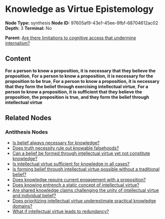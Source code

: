 # Knowledge as Virtue Epistemology

**Node Type:** synthesis
**Node ID:** 97605af9-43e1-45ee-9fbf-68704612ac02
**Depth:** 3
**Terminal:** No

**Parent:** [Are there limitations to cognitive access that undermine internalism?](are-there-limitations-to-cognitive-access-that-undermine-internalism-antithesis-e2a9ec5e-2142-4713-a85f-e9de96690ec5.md)

## Content

**For a person to know a proposition, it is necessary that they believe the proposition**, **For a person to know a proposition, it is necessary for the proposition to be true**, **For a person to know a proposition, it is necessary that they form the belief through exercising intellectual virtue**, **For a person to know a proposition, it is sufficient that they believe the proposition, the proposition is true, and they form the belief through intellectual virtue**

## Related Nodes

### Antithesis Nodes

- [Is belief always necessary for knowledge?](is-belief-always-necessary-for-knowledge-antithesis-78c8f6a1-a3e9-46e6-a3ee-449249f8f7b1.md)
- [Does truth necessity rule out knowable falsehoods?](does-truth-necessity-rule-out-knowable-falsehoods-antithesis-f2889e3a-b106-4896-b709-dd47f7a4680d.md)
- [Can a belief be formed through intellectual virtue yet not constitute knowledge?](can-a-belief-be-formed-through-intellectual-virtue-yet-not-constitute-knowledge-antithesis-3077011d-6715-476c-a955-c3be5fef9e9a.md)
- [Is intellectual virtue sufficient for knowledge in all cases?](is-intellectual-virtue-sufficient-for-knowledge-in-all-cases-antithesis-725b8101-815e-40b7-a1eb-0ca49bf38743.md)
- [Is forming belief through intellectual virtue possible without a traditional belief?](is-forming-belief-through-intellectual-virtue-possible-without-a-traditional-belief-antithesis-182861b4-de66-43fd-818b-dea711ca1404.md)
- [Does knowledge require current engagement with a proposition?](does-knowledge-require-current-engagement-with-a-proposition-antithesis-8983b463-32d1-49ee-9115-b90989f58505.md)
- [Does knowing entrench a static concept of intellectual virtue?](does-knowing-entrench-a-static-concept-of-intellectual-virtue-antithesis-8edafb5f-89c9-437c-99f2-931526f77b1b.md)
- [Are shared knowledge claims challenging the unity of intellectual virtue and individual belief?](are-shared-knowledge-claims-challenging-the-unity-of-intellectual-virtue-and-individual-belief-antithesis-309e3f25-fdb0-4371-b62a-194c4f6adcbc.md)
- [Does prioritizing intellectual virtue underestimate practical knowledge domains?](does-prioritizing-intellectual-virtue-underestimate-practical-knowledge-domains-antithesis-dd524ac0-1f74-4500-844e-9ea61940c67f.md)
- [What if intellectual virtue leads to redundancy?](what-if-intellectual-virtue-leads-to-redundancy-antithesis-ef4aa31c-15ab-40c7-a5ec-0b616480c24f.md)
